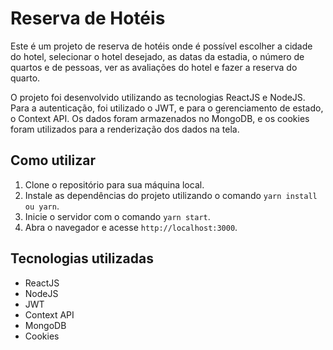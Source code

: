 # Reserva de Hotéis

Este é um projeto de reserva de hotéis onde é possível escolher a cidade do hotel, selecionar o hotel desejado, as datas da estadia, o número de quartos e de pessoas, ver as avaliações do hotel e fazer a reserva do quarto. 

O projeto foi desenvolvido utilizando as tecnologias ReactJS e NodeJS. Para a autenticação, foi utilizado o JWT, e para o gerenciamento de estado, o Context API. Os dados foram armazenados no MongoDB, e os cookies foram utilizados para a renderização dos dados na tela.

## Como utilizar

1. Clone o repositório para sua máquina local.
2. Instale as dependências do projeto utilizando o comando `yarn install ou yarn`.
3. Inicie o servidor com o comando `yarn start`.
4. Abra o navegador e acesse `http://localhost:3000`.

## Tecnologias utilizadas

- ReactJS
- NodeJS
- JWT
- Context API
- MongoDB
- Cookies
